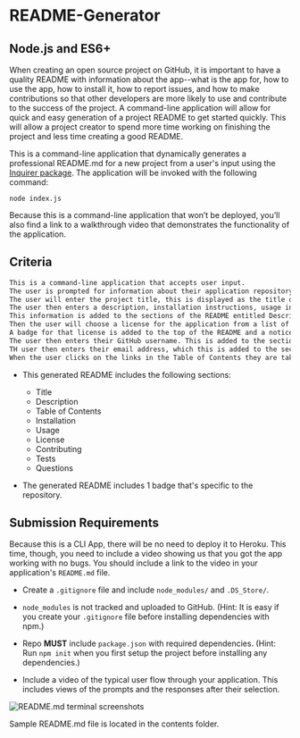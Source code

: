 # README-Generator
## Node.js and ES6+ 

When creating an open source project on GitHub, it is important to have a quality README with information about the app--what is the app for, how to use the app, how to install it, how to report issues, and how to make contributions so that other developers are more likely to use and contribute to the success of the project. A command-line application will allow for quick and easy generation of a project README to get started quickly. This will allow a project creator to spend more time working on finishing the project and less time creating a good README.

This is a command-line application that dynamically generates a professional README.md for a new project from a user's input using the [Inquirer package](https://www.npmjs.com/package/inquirer).
The application will be invoked with the following command:

```
node index.js
```

Because this is a command-line application that won’t be deployed, you’ll also find a link to a walkthrough video that demonstrates the functionality of the application.

## Criteria

```md
This is a command-line application that accepts user input.
The user is prompted for information about their application repository, then a quality, professional README.md is generated with the title of the project and sections entitled Description, Table of Contents, Installation, Usage, License, Contributing, Tests, and Questions.
The user will enter the project title, this is displayed as the title of the README.
The user then enters a description, installation instructions, usage information, contribution guidelines, and test instructions.
This information is added to the sections of the README entitled Description, Installation, Usage, Contributing, and Tests.
Then the user will choose a license for the application from a list of options.
A badge for that license is added to the top of the README and a notice is added to the section of the README entitled License, that explains which license the application is covered under.
The user then enters their GitHub username. This is added to the section of the README entitled Questions, with a link to the GitHub profile.
TH user then enters their email address, which this is added to the section of the README entitled Questions, with instructions on how to reach the user with additional questions.
When the user clicks on the links in the Table of Contents they are taken to the corresponding section of the README.
```

* This generated README includes the following sections: 

  * Title
  * Description
  * Table of Contents
  * Installation
  * Usage
  * License
  * Contributing
  * Tests
  * Questions

* The generated README includes 1 badge that's specific to the repository.


## Submission Requirements

Because this is a CLI App, there will be no need to deploy it to Heroku. This time, though, you need to include a video showing us that you got the app working with no bugs. You should include a link to the video in your application's `README.md` file.

* Create a `.gitignore` file and include `node_modules/` and `.DS_Store/`.

* `node_modules` is not tracked and uploaded to GitHub. (Hint: It is easy if you create your `.gitignore` file before installing dependencies with npm.)

* Repo **MUST** include `package.json` with required dependencies. (Hint: Run `npm init` when you first setup the project before installing any dependencies.)

* Include a video of the typical user flow through your application. This includes views of the prompts and the responses after their selection.

![README.md terminal screenshots](terminalScreenshot.png?raw=true)

Sample README.md file is located in the contents folder.